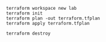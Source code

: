 

```shell script
terraform workspace new lab
terraform init
terraform plan -out terraform.tfplan
terraform apply terraform.tfplan
```

```shell script
terraform destroy
```
